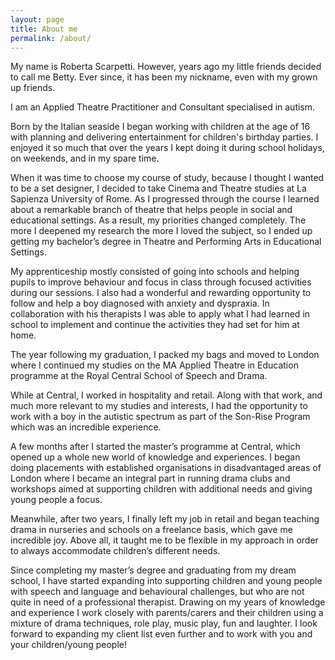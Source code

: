 ```yaml
---
layout: page
title: About me
permalink: /about/
---
```

My name is Roberta Scarpetti. However, years ago my little friends decided to call me Betty. Ever since, it has been my nickname, even with my grown up friends.

I am an Applied Theatre Practitioner and Consultant specialised in autism.

Born by the Italian seaside I began working with children at the age of 16 with planning and delivering entertainment for children's birthday parties. I enjoyed it so much that over the years I kept doing it during school holidays, on weekends, and in my spare time.

When it was time to choose my course of study, because I thought I wanted to be a set designer, I decided to take Cinema and Theatre studies at La Sapienza University of Rome. As I progressed through the course I learned about a remarkable branch of theatre that helps people in social and educational settings. As a result, my priorities changed completely. The more I deepened my research the more I loved the subject, so I ended up getting my bachelor’s degree in Theatre and Performing Arts in Educational Settings.

My apprenticeship mostly consisted of going into schools and helping pupils to improve behaviour and focus in class through focused activities during our sessions. I also had a wonderful and rewarding opportunity to follow and help a boy diagnosed with anxiety and dyspraxia. In collaboration with his therapists I was able to apply what I had learned in school to implement and continue the activities they had set for him at home.

The year following my graduation, I packed my bags and moved to London where I continued my studies on the MA Applied Theatre in Education programme at the Royal Central School of Speech and Drama.

While at Central, I worked in hospitality and retail. Along with that work, and much more relevant to my studies and interests, I had the opportunity to work with a boy in the autistic spectrum as part of the Son-Rise Program which was an incredible experience.

A few months after I started the master’s programme at Central, which opened up a whole new world of knowledge and experiences. I began doing placements with established organisations in disadvantaged areas of London where I became an integral part in running drama clubs and workshops aimed at supporting children with additional needs and giving young people a focus.

Meanwhile, after two years, I finally left my job in retail and began teaching drama in nurseries and schools on a freelance basis, which gave me incredible joy. Above all, it taught me to be flexible in my approach in order to always accommodate children’s different needs.

Since completing my master’s degree and graduating from my dream school, I have started expanding into supporting children and young people with speech and language and behavioural challenges, but who are not quite in need of a professional therapist. Drawing on my years of knowledge and experience I work closely with parents/carers and their children using a mixture of drama techniques, role play, music play, fun and laughter. I look forward to expanding my client list even further and to work with you and your children/young people!
